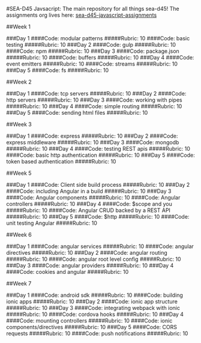 #SEA-D45 Javsacript: The main repository for all things sea-d45! The assignments org lives here: [sea-d45-javascript-assignments](https://github.com/codefellows-sea-d45-javascript)

##Week 1

###Day 1
####Code: modular patterns
#####Rubric: 10
####Code: basic testing
#####Rubric: 10
###Day 2
####Code: gulp
#####Rubric: 10
####Code: npm
#####Rubric: 10
###Day 3
####Code: package.json
#####Rubric: 10
####Code: buffers
#####Rubric: 10
###Day 4
####Code: event emitters
#####Rubric: 10
####Code: streams
#####Rubric: 10
###Day 5
####Code: fs
#####Rubric: 10

##Week 2

###Day 1
####Code: tcp servers
#####Rubric: 10
###Day 2
####Code: http servers
#####Rubric: 10
###Day 3
####Code: working with pipes
#####Rubric: 10
###Day 4
####Code: simple routing
#####Rubric: 10
###Day 5
####Code: sending html files
#####Rubric: 10

##Week 3

###Day 1
####Code: express
#####Rubric: 10
###Day 2
####Code: express middleware
#####Rubric: 10
###Day 3
####Code: mongodb
#####Rubric: 10
###Day 4
####Code: testing REST apis
#####Rubric: 10
####Code: basic http authentication
#####Rubric: 10
###Day 5
####Code: token based authentication
#####Rubric: 10

##Week 5

###Day 1
####Code: Client side build process
#####Rubric: 10
###Day 2
####Code: including Angular in a build
#####Rubric: 10
###Day 3
####Code: Angular components
#####Rubric: 10
####Code: Angular controllers
#####Rubric: 10
###Day 4
####Code: $scope and you
#####Rubric: 10
####Code: Angular CRUD backed by a REST API
#####Rubric: 10
###Day 5
####Code: $http
#####Rubric: 10
####Code: unit testing Angular
#####Rubric: 10

##Week 6

###Day 1
####Code: angular services
#####Rubric: 10
####Code: angular directives
#####Rubric: 10
###Day 2
####Code: angular routing
#####Rubric: 10
####Code: angular root level config
#####Rubric: 10
###Day 3
####Code: angular providers
#####Rubric: 10
###Day 4
####Code: cookies and angular
#####Rubric: 10

##Week 7

###Day 1
####Code: android sdk
#####Rubric: 10
####Code: building ionic apps
#####Rubric: 10
###Day 2
####Code: ionic app structure
#####Rubric: 10
###Day 3
####Code: integrating webpack with ionic
#####Rubric: 10
####Code: cordova hooks
#####Rubric: 10
###Day 4
####Code: mounting controllers
#####Rubric: 10
####Code: ionic components/directives
#####Rubric: 10
###Day 5
####Code: CORS requests
#####Rubric: 10
####Code: push notifications
#####Rubric: 10
